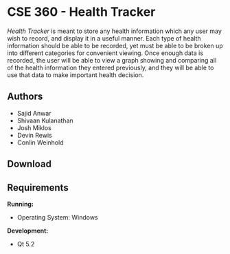 CSE 360 - Health Tracker
========================

*Health Tracker* is meant to store any health information which any user may
wish to record, and display it in a useful manner. Each type of health
information should be able to be recorded, yet must be able to be broken
up into different categories for convenient viewing. Once enough data is
recorded, the user will be able to view a graph showing and comparing all
of the health information they entered previously, and they will be able to 
use that data  to make important health decision.

Authors
-------
* Sajid Anwar
* Shivaan Kulanathan
* Josh Miklos 
* Devin Rewis 
* Conlin Weinhold

Download
---------



Requirements
------------

**Running:**

- Operating System: Windows 

**Development:**

- Qt 5.2